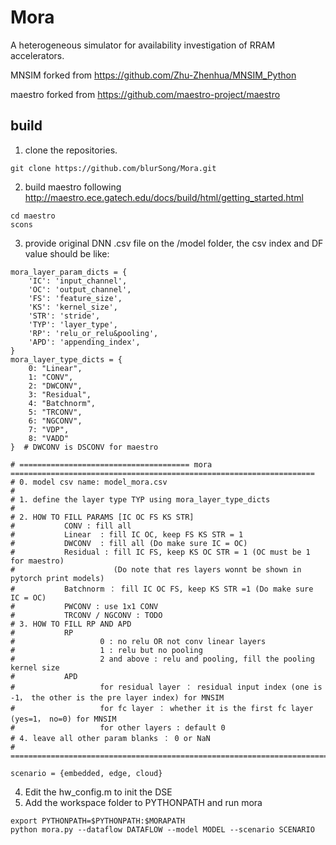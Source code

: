 # Mora
  A heterogeneous simulator for availability investigation of RRAM accelerators.
  
  MNSIM forked from https://github.com/Zhu-Zhenhua/MNSIM_Python
  
  maestro forked from https://github.com/maestro-project/maestro


## build
1. clone the repositories.  
```
git clone https://github.com/blurSong/Mora.git
```
2. build maestro following http://maestro.ece.gatech.edu/docs/build/html/getting_started.html
```
cd maestro
scons
```
3. provide original DNN .csv file on the /model folder, the csv index and DF value should be like: 
   
```
mora_layer_param_dicts = {
    'IC': 'input_channel',
    'OC': 'output_channel',
    'FS': 'feature_size',
    'KS': 'kernel_size',
    'STR': 'stride',
    'TYP': 'layer_type',
    'RP': 'relu_or_relu&pooling',
    'APD': 'appending_index',
}
mora_layer_type_dicts = {
    0: "Linear",
    1: "CONV",
    2: "DWCONV",
    3: "Residual",
    4: "Batchnorm",
    5: "TRCONV",
    6: "NGCONV",
    7: "VDP",
    8: "VADD"
}  # DWCONV is DSCONV for maestro

# ====================================== mora ====================================================================
# 0. model csv name: model_mora.csv
#
# 1. define the layer type TYP using mora_layer_type_dicts
#
# 2. HOW TO FILL PARAMS [IC OC FS KS STR]
#           CONV : fill all
#           Linear  : fill IC OC, keep FS KS STR = 1
#           DWCONV  : fill all (Do make sure IC = OC)
#           Residual : fill IC FS, keep KS OC STR = 1 (OC must be 1 for maestro)
#                      (Do note that res layers wonnt be shown in pytorch print models)
#           Batchnorm ： fill IC OC FS, keep KS STR =1 (Do make sure IC = OC)
#           PWCONV : use 1x1 CONV
#           TRCONV / NGCONV : TODO
# 3. HOW TO FILL RP AND APD
#           RP
#                   0 : no relu OR not conv linear layers
#                   1 : relu but no pooling
#                   2 and above : relu and pooling, fill the pooling kernel size
#           APD
#                   for residual layer ： residual input index (one is -1， the other is the pre layer index) for MNSIM
#                   for fc layer ： whether it is the first fc layer (yes=1， no=0) for MNSIM
#                   for other layers : default 0
# 4. leave all other param blanks ： 0 or NaN
# ==================================================================================================================

```
```
scenario = {embedded, edge, cloud}
```
4. Edit the hw_config.m to init the DSE
5. Add the workspace folder to PYTHONPATH and run mora
```
export PYTHONPATH=$PYTHONPATH:$MORAPATH
python mora.py --dataflow DATAFLOW --model MODEL --scenario SCENARIO
```
